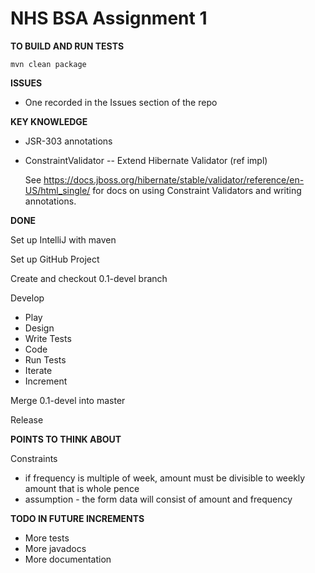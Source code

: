 # NHS BSA Assignment 1

**TO BUILD AND RUN TESTS**

`mvn clean package`

**ISSUES**

 - One recorded in the Issues section of the repo

**KEY KNOWLEDGE**

 - JSR-303 annotations
 - ConstraintValidator -- Extend Hibernate Validator (ref impl)

   See https://docs.jboss.org/hibernate/stable/validator/reference/en-US/html_single/ 
   for docs on using Constraint Validators and writing annotations. 

**DONE**

Set up IntelliJ with maven

Set up GitHub Project

Create and checkout 0.1-devel branch

Develop
 - Play
 - Design
 - Write Tests
 - Code
 - Run Tests
 - Iterate
 - Increment
 
Merge 0.1-devel into master
    
Release

**POINTS TO THINK ABOUT**
  
  Constraints
   - if frequency is multiple of week, amount must be divisible to weekly amount that is whole pence
   - assumption - the form data will consist of amount and frequency
   
**TODO IN FUTURE INCREMENTS**

 - More tests
 - More javadocs
 - More documentation
